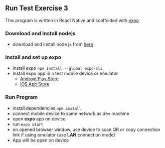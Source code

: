 ## Run Test Exercise 3
This program is written in React Native and scaffolded with [expo](https://expo.dev/)
### Download and Install nodejs
- download and install node js from [here](https://nodejs.org/en/download/)
### Install and set up expo
- install expo ```npm install --global expo-cli```
- Install expo app in a test mobile device or emulator
  - [Android Play Store](https://play.google.com/store/apps/details?id=host.exp.exponent)
  - [iOS App Store](https://itunes.com/apps/exponent)

### Run Program
- install dependencies ```npm install```
- connect mobile device to same network as dev machine
- open **expo** app on device
- run ```expo start```
- on opened browser window, use device to scan QR or copy connection link if using emulator (use **LAN** connection mode)
- App will be open on device